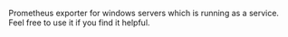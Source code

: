 Prometheus exporter for windows servers which is running as a service. Feel free to use it if you find it helpful. 
